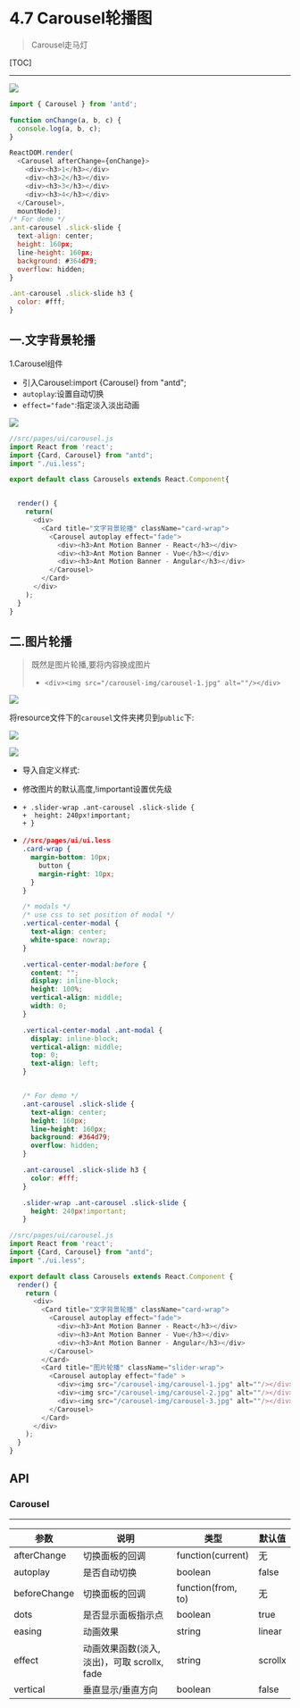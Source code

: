 # 4.7 Carousel轮播图

> Carousel走马灯

[TOC]

---



![](http://ww1.sinaimg.cn/large/006pJUwqly1fxowj96famj30gk09c0sm.jpg)

``` js
import { Carousel } from 'antd';

function onChange(a, b, c) {
  console.log(a, b, c);
}

ReactDOM.render(
  <Carousel afterChange={onChange}>
    <div><h3>1</h3></div>
    <div><h3>2</h3></div>
    <div><h3>3</h3></div>
    <div><h3>4</h3></div>
  </Carousel>,
  mountNode);
/* For demo */
.ant-carousel .slick-slide {
  text-align: center;
  height: 160px;
  line-height: 160px;
  background: #364d79;
  overflow: hidden;
}

.ant-carousel .slick-slide h3 {
  color: #fff;
}
```



## 一.文字背景轮播

1.Carousel组件

- 引入Carousel:import {Carousel} from "antd";
- `autoplay`:设置自动切换
- `effect="fade"`:指定淡入淡出动画

![](http://ww1.sinaimg.cn/large/006pJUwqly1fxoxat64saj316m09qmx5.jpg)

``` js
//src/pages/ui/carousel.js
import React from 'react';
import {Card, Carousel} from "antd";
import "./ui.less";

export default class Carousels extends React.Component{


  render() {
    return(
      <div>
        <Card title="文字背景轮播" className="card-wrap">
          <Carousel autoplay effect="fade">
            <div><h3>Ant Motion Banner - React</h3></div>
            <div><h3>Ant Motion Banner - Vue</h3></div>
            <div><h3>Ant Motion Banner - Angular</h3></div>
          </Carousel>
        </Card>
      </div>
    );
  }
}
```



 ## 二.图片轮播

> 既然是图片轮播,要将内容换成图片<img/>
>
> + `<div><img src="/carousel-img/carousel-1.jpg" alt=""/></div>`

![](http://ww1.sinaimg.cn/large/006pJUwqly1fxoy2kqaw6j31ec0kmqdn.jpg)

将resource文件下的`carousel`文件夹拷贝到`public`下:

![](http://ww1.sinaimg.cn/large/006pJUwqly1fxoxhcwlkej307v08s3yj.jpg)

![](http://ww1.sinaimg.cn/large/006pJUwqly1fxoxi9xv5rj309u05ymx4.jpg)

- 导入自定义样式:

- 修改图片的默认高度,!important设置优先级

- ```
  + .slider-wrap .ant-carousel .slick-slide {
  +  height: 240px!important;
  + }
  ```

- ``` css
  //src/pages/ui/ui.less
  .card-wrap {
    margin-bottom: 10px;
      button {
      margin-right: 10px;
    }
  }
  
  /* modals */
  /* use css to set position of modal */
  .vertical-center-modal {
    text-align: center;
    white-space: nowrap;
  }
  
  .vertical-center-modal:before {
    content: "";
    display: inline-block;
    height: 100%;
    vertical-align: middle;
    width: 0;
  }
  
  .vertical-center-modal .ant-modal {
    display: inline-block;
    vertical-align: middle;
    top: 0;
    text-align: left;
  }
  
  
  /* For demo */
  .ant-carousel .slick-slide {
    text-align: center;
    height: 160px;
    line-height: 160px;
    background: #364d79;
    overflow: hidden;
  }
  
  .ant-carousel .slick-slide h3 {
    color: #fff;
  }
  
  .slider-wrap .ant-carousel .slick-slide {
    height: 240px!important;
  }
  
  ```


```  js
//src/pages/ui/carousel.js
import React from 'react';
import {Card, Carousel} from "antd";
import "./ui.less";

export default class Carousels extends React.Component {
  render() {
    return (
      <div>
        <Card title="文字背景轮播" className="card-wrap">
          <Carousel autoplay effect="fade">
            <div><h3>Ant Motion Banner - React</h3></div>
            <div><h3>Ant Motion Banner - Vue</h3></div>
            <div><h3>Ant Motion Banner - Angular</h3></div>
          </Carousel>
        </Card>
        <Card title="图片轮播" className="slider-wrap">
          <Carousel autoplay effect="fade" >
            <div><img src="/carousel-img/carousel-1.jpg" alt=""/></div>
            <div><img src="/carousel-img/carousel-2.jpg" alt=""/></div>
            <div><img src="/carousel-img/carousel-3.jpg" alt=""/></div>
          </Carousel>
        </Card>
      </div>
    );
  }
}
```



## API

### Carousel

---

| 参数         | 说明                                        | 类型               | 默认值  |
| ------------ | ------------------------------------------- | ------------------ | ------- |
| afterChange  | 切换面板的回调                              | function(current)  | 无      |
| autoplay     | 是否自动切换                                | boolean            | false   |
| beforeChange | 切换面板的回调                              | function(from, to) | 无      |
| dots         | 是否显示面板指示点                          | boolean            | true    |
| easing       | 动画效果                                    | string             | linear  |
| effect       | 动画效果函数(淡入,淡出)，可取 scrollx, fade | string             | scrollx |
| vertical     | 垂直显示/垂直方向                           | boolean            | false   |
